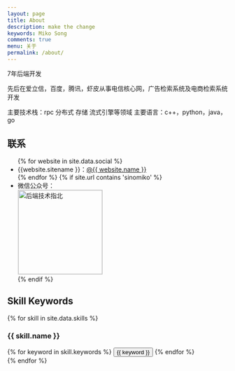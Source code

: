 ```yaml
---
layout: page
title: About
description: make the change
keywords: Miko Song
comments: true
menu: 关于
permalink: /about/
---
```


7年后端开发

先后在爱立信，百度，腾讯，虾皮从事电信核心网，广告检索系统及电商检索系统开发

主要技术栈：rpc 分布式 存储 流式引擎等领域
主要语言：c++，python，java，go
## 联系

<ul>
{% for website in site.data.social %}
<li>{{website.sitename }}：<a href="{{ website.url }}" target="_blank">@{{ website.name }}</a></li>
{% endfor %}
{% if site.url contains 'sinomiko' %}
<li>
微信公众号：<br />
<img style="height:192px;width:192px;border:1px solid lightgrey;" src="{{ site.url }}/assets/images/qrcode_258.jpg" alt="后端技术指北" />
</li>
{% endif %}
</ul>


## Skill Keywords

{% for skill in site.data.skills %}
### {{ skill.name }}
<div class="btn-inline">
{% for keyword in skill.keywords %}
<button class="btn btn-outline" type="button">{{ keyword }}</button>
{% endfor %}
</div>
{% endfor %}
